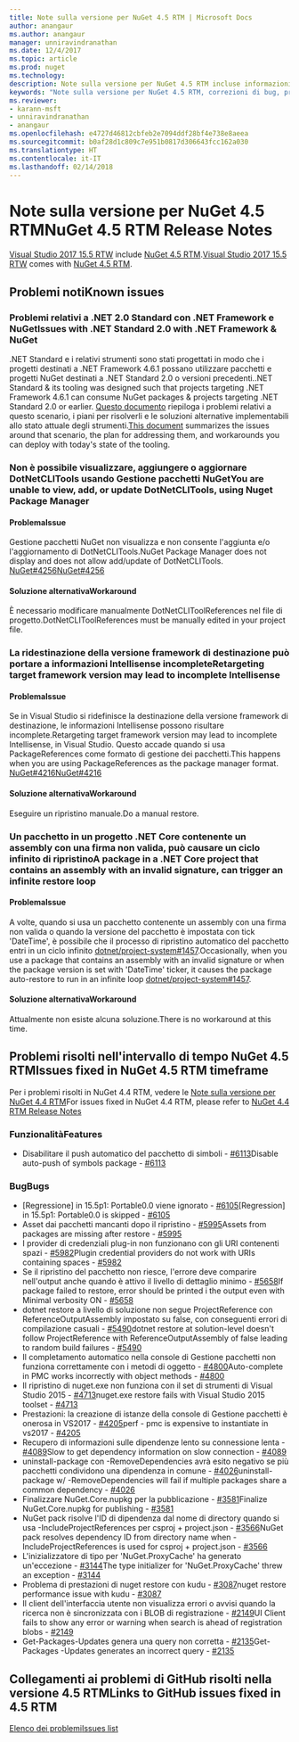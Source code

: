 ```yaml
---
title: Note sulla versione per NuGet 4.5 RTM | Microsoft Docs
author: anangaur
ms.author: anangaur
manager: unniravindranathan
ms.date: 12/4/2017
ms.topic: article
ms.prod: nuget
ms.technology: 
description: Note sulla versione per NuGet 4.5 RTM incluse informazioni su problemi noti, correzioni di bug e DCR.
keywords: "Note sulla versione per NuGet 4.5 RTM, correzioni di bug, problemi noti, funzionalità aggiunte, DCR"
ms.reviewer:
- karann-msft
- unniravindranathan
- anangaur
ms.openlocfilehash: e4727d46812cbfeb2e7094ddf28bf4e738e8aeea
ms.sourcegitcommit: b0af28d1c809c7e951b0817d306643fcc162a030
ms.translationtype: HT
ms.contentlocale: it-IT
ms.lasthandoff: 02/14/2018
---
```

# <a name="nuget-45-rtm-release-notes"></a><span data-ttu-id="76bb7-104">Note sulla versione per NuGet 4.5 RTM</span><span class="sxs-lookup"><span data-stu-id="76bb7-104">NuGet 4.5 RTM Release Notes</span></span>

<span data-ttu-id="76bb7-105">[Visual Studio 2017 15.5 RTW](https://www.visualstudio.com/news/releasenotes/vs2017-relnotes) include [NuGet 4.5 RTM](https://dist.nuget.org/win-x86-commandline/v4.5.0/nuget.exe).</span><span class="sxs-lookup"><span data-stu-id="76bb7-105">[Visual Studio 2017 15.5 RTW](https://www.visualstudio.com/news/releasenotes/vs2017-relnotes) comes with [NuGet 4.5 RTM](https://dist.nuget.org/win-x86-commandline/v4.5.0/nuget.exe).</span></span>

## <a name="known-issues"></a><span data-ttu-id="76bb7-106">Problemi noti</span><span class="sxs-lookup"><span data-stu-id="76bb7-106">Known issues</span></span>

### <a name="issues-with-net-standard-20-with-net-framework--nuget"></a><span data-ttu-id="76bb7-107">Problemi relativi a .NET 2.0 Standard con .NET Framework e NuGet</span><span class="sxs-lookup"><span data-stu-id="76bb7-107">Issues with .NET Standard 2.0 with .NET Framework & NuGet</span></span> 

<span data-ttu-id="76bb7-108">.NET Standard e i relativi strumenti sono stati progettati in modo che i progetti destinati a .NET Framework 4.6.1 possano utilizzare pacchetti e progetti NuGet destinati a .NET Standard 2.0 o versioni precedenti.</span><span class="sxs-lookup"><span data-stu-id="76bb7-108">.NET Standard & its tooling was designed such that projects targeting .NET Framework 4.6.1 can consume NuGet packages & projects targeting .NET Standard 2.0 or earlier.</span></span> <span data-ttu-id="76bb7-109">[Questo documento](https://github.com/dotnet/standard/issues/481) riepiloga i problemi relativi a questo scenario, i piani per risolverli e le soluzioni alternative implementabili allo stato attuale degli strumenti.</span><span class="sxs-lookup"><span data-stu-id="76bb7-109">[This document](https://github.com/dotnet/standard/issues/481) summarizes the issues around that scenario, the plan for addressing them, and workarounds you can deploy with today's state of the tooling.</span></span>

### <a name="you-are-unable-to-view-add-or-update-dotnetclitools-using-nuget-package-manager"></a><span data-ttu-id="76bb7-110">Non è possibile visualizzare, aggiungere o aggiornare DotNetCLITools usando Gestione pacchetti NuGet</span><span class="sxs-lookup"><span data-stu-id="76bb7-110">You are unable to view, add, or update DotNetCLITools, using Nuget Package Manager</span></span>

#### <a name="issue"></a><span data-ttu-id="76bb7-111">Problema</span><span class="sxs-lookup"><span data-stu-id="76bb7-111">Issue</span></span>

<span data-ttu-id="76bb7-112">Gestione pacchetti NuGet non visualizza e non consente l'aggiunta e/o l'aggiornamento di DotNetCLITools.</span><span class="sxs-lookup"><span data-stu-id="76bb7-112">NuGet Package Manager does not display and does not allow add/update of DotNetCLITools.</span></span> [<span data-ttu-id="76bb7-113">NuGet#4256</span><span class="sxs-lookup"><span data-stu-id="76bb7-113">NuGet#4256</span></span>](https://github.com/NuGet/Home/issues/4256)

#### <a name="workaround"></a><span data-ttu-id="76bb7-114">Soluzione alternativa</span><span class="sxs-lookup"><span data-stu-id="76bb7-114">Workaround</span></span>

<span data-ttu-id="76bb7-115">È necessario modificare manualmente DotNetCLIToolReferences nel file di progetto.</span><span class="sxs-lookup"><span data-stu-id="76bb7-115">DotNetCLIToolReferences must be manually edited in your project file.</span></span>

### <a name="retargeting-target-framework-version-may-lead-to-incomplete-intellisense"></a><span data-ttu-id="76bb7-116">La ridestinazione della versione framework di destinazione può portare a informazioni Intellisense incomplete</span><span class="sxs-lookup"><span data-stu-id="76bb7-116">Retargeting target framework version may lead to incomplete Intellisense</span></span>

#### <a name="issue"></a><span data-ttu-id="76bb7-117">Problema</span><span class="sxs-lookup"><span data-stu-id="76bb7-117">Issue</span></span>

<span data-ttu-id="76bb7-118">Se in Visual Studio si ridefinisce la destinazione della versione framework di destinazione, le informazioni Intellisense possono risultare incomplete.</span><span class="sxs-lookup"><span data-stu-id="76bb7-118">Retargeting target framework version may lead to incomplete Intellisense, in Visual Studio.</span></span> <span data-ttu-id="76bb7-119">Questo accade quando si usa PackageReferences come formato di gestione dei pacchetti.</span><span class="sxs-lookup"><span data-stu-id="76bb7-119">This happens when you are using PackageReferences as the package manager format.</span></span> [<span data-ttu-id="76bb7-120">NuGet#4216</span><span class="sxs-lookup"><span data-stu-id="76bb7-120">NuGet#4216</span></span>](https://github.com/NuGet/Home/issues/4216)

#### <a name="workaround"></a><span data-ttu-id="76bb7-121">Soluzione alternativa</span><span class="sxs-lookup"><span data-stu-id="76bb7-121">Workaround</span></span>

<span data-ttu-id="76bb7-122">Eseguire un ripristino manuale.</span><span class="sxs-lookup"><span data-stu-id="76bb7-122">Do a manual restore.</span></span>

### <a name="a-package-in-a-net-core-project-that-contains-an-assembly-with-an-invalid-signature-can-trigger-an-infinite-restore-loop"></a><span data-ttu-id="76bb7-123">Un pacchetto in un progetto .NET Core contenente un assembly con una firma non valida, può causare un ciclo infinito di ripristino</span><span class="sxs-lookup"><span data-stu-id="76bb7-123">A package in a .NET Core project that contains an assembly with an invalid signature, can trigger an infinite restore loop</span></span>

#### <a name="issue"></a><span data-ttu-id="76bb7-124">Problema</span><span class="sxs-lookup"><span data-stu-id="76bb7-124">Issue</span></span>

<span data-ttu-id="76bb7-125">A volte, quando si usa un pacchetto contenente un assembly con una firma non valida o quando la versione del pacchetto è impostata con tick 'DateTime', è possibile che il processo di ripristino automatico del pacchetto entri in un ciclo infinito [dotnet/project-system#1457](https://github.com/dotnet/project-system/issues/1457).</span><span class="sxs-lookup"><span data-stu-id="76bb7-125">Occasionally, when you use a package that contains an assembly with an invalid signature or when the package version is set with 'DateTime' ticker, it causes the package auto-restore to run in an infinite loop [dotnet/project-system#1457](https://github.com/dotnet/project-system/issues/1457).</span></span>

#### <a name="workaround"></a><span data-ttu-id="76bb7-126">Soluzione alternativa</span><span class="sxs-lookup"><span data-stu-id="76bb7-126">Workaround</span></span>

<span data-ttu-id="76bb7-127">Attualmente non esiste alcuna soluzione.</span><span class="sxs-lookup"><span data-stu-id="76bb7-127">There is no workaround at this time.</span></span>

## <a name="issues-fixed-in-nuget-45-rtm-timeframe"></a><span data-ttu-id="76bb7-128">Problemi risolti nell'intervallo di tempo NuGet 4.5 RTM</span><span class="sxs-lookup"><span data-stu-id="76bb7-128">Issues fixed in NuGet 4.5 RTM timeframe</span></span>

<span data-ttu-id="76bb7-129">Per i problemi risolti in NuGet 4.4 RTM, vedere le [Note sulla versione per NuGet 4.4 RTM](../release-notes/nuget-4.4-RTM.md)</span><span class="sxs-lookup"><span data-stu-id="76bb7-129">For issues fixed in NuGet 4.4 RTM, please refer to [NuGet 4.4 RTM Release Notes](../release-notes/nuget-4.4-RTM.md)</span></span> 

### <a name="features"></a><span data-ttu-id="76bb7-130">Funzionalità</span><span class="sxs-lookup"><span data-stu-id="76bb7-130">Features</span></span>

- <span data-ttu-id="76bb7-131">Disabilitare il push automatico del pacchetto di simboli - [#6113](https://github.com/NuGet/Home/issues/6113)</span><span class="sxs-lookup"><span data-stu-id="76bb7-131">Disable auto-push of symbols package - [#6113](https://github.com/NuGet/Home/issues/6113)</span></span>

### <a name="bugs"></a><span data-ttu-id="76bb7-132">Bug</span><span class="sxs-lookup"><span data-stu-id="76bb7-132">Bugs</span></span>

- <span data-ttu-id="76bb7-133">[Regressione] in 15.5p1: Portable0.0 viene ignorato - [#6105](https://github.com/NuGet/Home/issues/6105)</span><span class="sxs-lookup"><span data-stu-id="76bb7-133">[Regression] in 15.5p1: Portable0.0 is skipped - [#6105](https://github.com/NuGet/Home/issues/6105)</span></span>
- <span data-ttu-id="76bb7-134">Asset dai pacchetti mancanti dopo il ripristino - [#5995](https://github.com/NuGet/Home/issues/5995)</span><span class="sxs-lookup"><span data-stu-id="76bb7-134">Assets from packages are missing after restore - [#5995](https://github.com/NuGet/Home/issues/5995)</span></span>
- <span data-ttu-id="76bb7-135">I provider di credenziali plug-in non funzionano con gli URI contenenti spazi - [#5982](https://github.com/NuGet/Home/issues/5982)</span><span class="sxs-lookup"><span data-stu-id="76bb7-135">Plugin credential providers do not work with URIs containing spaces - [#5982](https://github.com/NuGet/Home/issues/5982)</span></span>
- <span data-ttu-id="76bb7-136">Se il ripristino del pacchetto non riesce, l'errore deve comparire nell'output anche quando è attivo il livello di dettaglio minimo - [#5658](https://github.com/NuGet/Home/issues/5658)</span><span class="sxs-lookup"><span data-stu-id="76bb7-136">If package failed to restore, error should be printed i the output even with Minimal verbosity ON - [#5658](https://github.com/NuGet/Home/issues/5658)</span></span>
- <span data-ttu-id="76bb7-137">dotnet restore a livello di soluzione non segue ProjectReference con ReferenceOutputAssembly impostato su false, con conseguenti errori di compilazione casuali - [#5490](https://github.com/NuGet/Home/issues/5490)</span><span class="sxs-lookup"><span data-stu-id="76bb7-137">dotnet restore at solution-level doesn't follow ProjectReference with ReferenceOutputAssembly of false leading to random build failures - [#5490](https://github.com/NuGet/Home/issues/5490)</span></span>
- <span data-ttu-id="76bb7-138">Il completamento automatico nella console di Gestione pacchetti non funziona correttamente con i metodi di oggetto - [#4800](https://github.com/NuGet/Home/issues/4800)</span><span class="sxs-lookup"><span data-stu-id="76bb7-138">Auto-complete in PMC works incorrectly with object methods - [#4800](https://github.com/NuGet/Home/issues/4800)</span></span>
- <span data-ttu-id="76bb7-139">Il ripristino di nuget.exe non funziona con il set di strumenti di Visual Studio 2015 - [#4713](https://github.com/NuGet/Home/issues/4713)</span><span class="sxs-lookup"><span data-stu-id="76bb7-139">nuget.exe restore fails with Visual Studio 2015 toolset - [#4713](https://github.com/NuGet/Home/issues/4713)</span></span>
- <span data-ttu-id="76bb7-140">Prestazioni: la creazione di istanze della console di Gestione pacchetti è onerosa in VS2017 - [#4205](https://github.com/NuGet/Home/issues/4205)</span><span class="sxs-lookup"><span data-stu-id="76bb7-140">perf - pmc is expensive to instantiate in vs2017 - [#4205](https://github.com/NuGet/Home/issues/4205)</span></span>
- <span data-ttu-id="76bb7-141">Recupero di informazioni sulle dipendenze lento su connessione lenta - [#4089](https://github.com/NuGet/Home/issues/4089)</span><span class="sxs-lookup"><span data-stu-id="76bb7-141">Slow to get dependency information on slow connection - [#4089](https://github.com/NuGet/Home/issues/4089)</span></span>
- <span data-ttu-id="76bb7-142">uninstall-package con -RemoveDependencies avrà esito negativo se più pacchetti condividono una dipendenza in comune - [#4026](https://github.com/NuGet/Home/issues/4026)</span><span class="sxs-lookup"><span data-stu-id="76bb7-142">uninstall-package w/ -RemoveDependencies will fail if multiple packages share a common dependency - [#4026](https://github.com/NuGet/Home/issues/4026)</span></span>
- <span data-ttu-id="76bb7-143">Finalizzare NuGet.Core.nupkg per la pubblicazione - [#3581](https://github.com/NuGet/Home/issues/3581)</span><span class="sxs-lookup"><span data-stu-id="76bb7-143">Finalize NuGet.Core.nupkg for publishing - [#3581](https://github.com/NuGet/Home/issues/3581)</span></span>
- <span data-ttu-id="76bb7-144">NuGet pack risolve l'ID di dipendenza dal nome di directory quando si usa -IncludeProjectReferences per csproj + project.json - [#3566](https://github.com/NuGet/Home/issues/3566)</span><span class="sxs-lookup"><span data-stu-id="76bb7-144">NuGet pack resolves dependency ID from directory name when -IncludeProjectReferences is used for csproj + project.json - [#3566](https://github.com/NuGet/Home/issues/3566)</span></span>
- <span data-ttu-id="76bb7-145">L'inizializzatore di tipo per 'NuGet.ProxyCache' ha generato un'eccezione - [#3144](https://github.com/NuGet/Home/issues/3144)</span><span class="sxs-lookup"><span data-stu-id="76bb7-145">The type initializer for 'NuGet.ProxyCache' threw an exception - [#3144](https://github.com/NuGet/Home/issues/3144)</span></span>
- <span data-ttu-id="76bb7-146">Problema di prestazioni di nuget restore con kudu - [#3087](https://github.com/NuGet/Home/issues/3087)</span><span class="sxs-lookup"><span data-stu-id="76bb7-146">nuget restore performance issue with kudu - [#3087](https://github.com/NuGet/Home/issues/3087)</span></span>
- <span data-ttu-id="76bb7-147">Il client dell'interfaccia utente non visualizza errori o avvisi quando la ricerca non è sincronizzata con i BLOB di registrazione - [#2149](https://github.com/NuGet/Home/issues/2149)</span><span class="sxs-lookup"><span data-stu-id="76bb7-147">UI Client fails to show any error or warning when search is ahead of registration blobs - [#2149](https://github.com/NuGet/Home/issues/2149)</span></span>
- <span data-ttu-id="76bb7-148">Get-Packages-Updates genera una query non corretta - [#2135](https://github.com/NuGet/Home/issues/2135)</span><span class="sxs-lookup"><span data-stu-id="76bb7-148">Get-Packages -Updates generates an incorrect query - [#2135](https://github.com/NuGet/Home/issues/2135)</span></span>

## <a name="links-to-github-issues-fixed-in-45-rtm"></a><span data-ttu-id="76bb7-149">Collegamenti ai problemi di GitHub risolti nella versione 4.5 RTM</span><span class="sxs-lookup"><span data-stu-id="76bb7-149">Links to GitHub issues fixed in 4.5 RTM</span></span>

[<span data-ttu-id="76bb7-150">Elenco dei problemi</span><span class="sxs-lookup"><span data-stu-id="76bb7-150">Issues list</span></span>](https://github.com/NuGet/Home/issues?q=is%3Aissue+milestone%3A4.5+is%3Aclosed)

